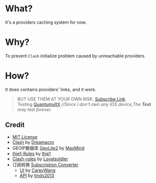 # What?
It's a providers caching system for now.
# Why?
 To prevent `Clash` initialize problem caused by unreachable providers.  
# How?
It does contains providers' links, and it work. 
 > BUT USE THEM AT YOUR OWN RISK.
    [Subscribe Link](https://cdn.jsdelivr.net/gh/wmyfelix/ClashConfigsSharing@NPO/universal.yaml)  
     Testing  [QuantumultX](https://cdn.jsdelivr.net/gh/wmyfelix/ClashConfigsSharing@NPO/QuantumultX.conf) *//Since I don't own any IOS device,The **Test** may last forever.*
## Credit
* [MIT License](https://github.com/vernesong/OpenClash/blob/master/LICENSE)
* [Clash](https://github.com/Dreamacro/clash) by [Dreamacro](https://github.com/Dreamacro)
* GEOIP数据库 [GeoLite2](https://dev.maxmind.com/geoip/geoip2/geolite2/) by [MaxMind](https://www.maxmind.com)
* [lhie1-Rules](https://github.com/lhie1/Rules) by [lhie1](https://github.com/lhie1)
* [Clash-rules](https://github.com/Loyalsoldier/clash-rules) by [Loyalsoldier](https://github.com/Loyalsoldier)
* 订阅转换 [Subscription Converter](https://api.wcc.best)
  * [UI](https://github.com/CareyWang/sub-web) by [CareyWang](https://github.com/CareyWang)
  * [API]((https://github.com/tindy2013/subconverter)) by [tindy2013](https://github.com/tindy2013)